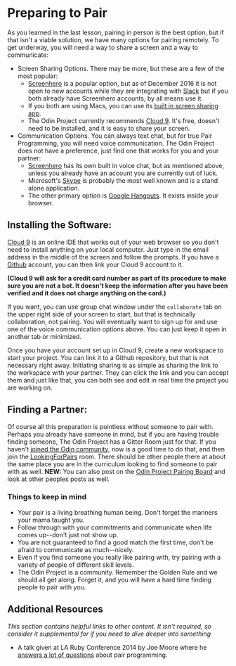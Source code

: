 # Preparing to Pair
<!-- *Estimated Time: .5 hrs* -->

As you learned in the last lesson, pairing in person is the best option, but if that isn't a viable solution, we have many options for pairing remotely. To get underway, you will need a way to share a screen and a way to communicate:

* Screen Sharing Options. There may be more, but these are a few of the most popular:
  * [Screenhero](https://screenhero.com/) is a popular option, but as of December 2016 it is not open to new accounts while they are integrating with [Slack](https://slack.com/) but if you both already have Screenhero accounts, by all means use it.
  * If you both are using Macs, you can use its [built in screen sharing app](https://support.apple.com/kb/PH18686).  
  * The Odin Project currently recommends [Cloud 9](https://c9.io). It's free, doesn't need to be installed, and it is easy to share your screen.
* Communication Options. You can always text chat, but for true Pair Programming, you will need voice communication. The Odin Project does not have a preference, just find one that works for you and your partner:
  * [Screenhero](https://screenhero.com/) has its own built in voice chat, but as mentioned above, unless you already have an account you are currently out of luck.
  * Microsoft's [Skype](https://www.skype.com/) is probably the most well known and is a stand alone application.
  * The other primary option is [Google Hangouts](https://hangouts.google.com/). It exists inside your browser.  


## Installing the Software:

  [Cloud 9](https://c9.io) is an online IDE that works out of your web browser so you don't need to install anything on your local computer. Just type in the email address in the middle of the screen and follow the prompts. If you have a [Github](https://github.com/) account, you can then link your Cloud 9 account to it.

**(Cloud 9 will ask for a credit card number as part of its procedure to make sure you are not a bot. It doesn't keep the information after you have been verified and it does not charge anything on the card.)**

  If you want, you can use group chat window under the `collaborate` tab on the upper right side of your screen to start, but that is technically collaboration, not pairing. You will eventually want to sign up for and use one of the voice communication options above. You can just keep it open in another tab or minimized.

  Once you have your account set up in Cloud 9, create a new workspace to start your project. You can link it to a Github repository, but that is not necessary right away. Initiating sharing is as simple as sharing the link to the workspace with your partner. They can click the link and you can accept them and just like that, you can both see and edit in real time the project you are working on.


## Finding a Partner:

Of course all this preparation is pointless without someone to pair with. Perhaps you already have someone in mind, but if you are having trouble finding someone, The Odin Project has a Gitter Room just for that. If you haven't [joined the Odin community](http://www.theodinproject.com/courses/web-development-101/lessons/join-the-odin-community), now is a good time to do that, and then join the [LookingForPairs](https://gitter.im/TheOdinProject/LookingForPairs) room. There should be other people there at about the same place you are in the curriculum looking to find someone to pair with as well. **NEW:** You can also post on the [Odin Project Pairing Board](https://gitter.im/TheOdinProject/topics/topic/586caf7b058ca96737c6fefa/pairing-board) and look at other peoples posts as well.

### Things to keep in mind
* Your pair is a living breathing human being. Don't forget the manners your mama taught you.
* Follow through with your commitments and communicate when life comes up--don't just not show up.
* You are not guaranteed to find a good match the first time, don't be afraid to communicate as much--nicely.
* Even if you find someone you really like pairing with, try pairing with a variety of people of different skill levels.
* The Odin Project is a community. Remember the Golden Rule and we should all get along. Forget it, and you will have a hard time finding people to pair with you.


## Additional Resources

*This section contains helpful links to other content. It isn't required, so consider it supplemental for if you need to dive deeper into something*

* A talk given at LA Ruby Conference 2014 by Joe Moore where he [answers a lot of questions](https://www.youtube.com/watch?v=rIcUXcyC6BA) about pair programming.
